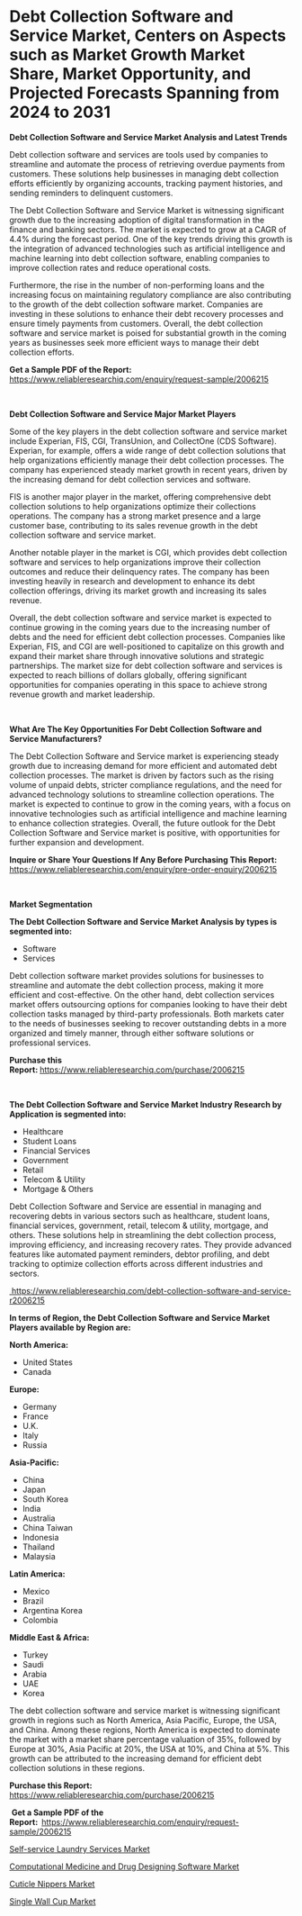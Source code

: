 <p><h1>Debt Collection Software and Service Market, Centers on Aspects such as Market Growth Market Share, Market Opportunity, and Projected Forecasts Spanning from 2024 to 2031</h1></p><p><strong>Debt Collection Software and Service Market Analysis and Latest Trends</strong></p>
<p><p>Debt collection software and services are tools used by companies to streamline and automate the process of retrieving overdue payments from customers. These solutions help businesses in managing debt collection efforts efficiently by organizing accounts, tracking payment histories, and sending reminders to delinquent customers.</p><p>The Debt Collection Software and Service Market is witnessing significant growth due to the increasing adoption of digital transformation in the finance and banking sectors. The market is expected to grow at a CAGR of 4.4% during the forecast period. One of the key trends driving this growth is the integration of advanced technologies such as artificial intelligence and machine learning into debt collection software, enabling companies to improve collection rates and reduce operational costs.</p><p>Furthermore, the rise in the number of non-performing loans and the increasing focus on maintaining regulatory compliance are also contributing to the growth of the debt collection software market. Companies are investing in these solutions to enhance their debt recovery processes and ensure timely payments from customers. Overall, the debt collection software and service market is poised for substantial growth in the coming years as businesses seek more efficient ways to manage their debt collection efforts.</p></p>
<p><strong>Get a Sample PDF of the Report:&nbsp;</strong> <a href="https://www.reliableresearchiq.com/enquiry/request-sample/2006215">https://www.reliableresearchiq.com/enquiry/request-sample/2006215</a></p>
<p>&nbsp;</p>
<p><strong>Debt Collection Software and Service Major Market Players</strong></p>
<p><p>Some of the key players in the debt collection software and service market include Experian, FIS, CGI, TransUnion, and CollectOne (CDS Software). Experian, for example, offers a wide range of debt collection solutions that help organizations efficiently manage their debt collection processes. The company has experienced steady market growth in recent years, driven by the increasing demand for debt collection services and software.</p><p>FIS is another major player in the market, offering comprehensive debt collection solutions to help organizations optimize their collections operations. The company has a strong market presence and a large customer base, contributing to its sales revenue growth in the debt collection software and service market.</p><p>Another notable player in the market is CGI, which provides debt collection software and services to help organizations improve their collection outcomes and reduce their delinquency rates. The company has been investing heavily in research and development to enhance its debt collection offerings, driving its market growth and increasing its sales revenue.</p><p>Overall, the debt collection software and service market is expected to continue growing in the coming years due to the increasing number of debts and the need for efficient debt collection processes. Companies like Experian, FIS, and CGI are well-positioned to capitalize on this growth and expand their market share through innovative solutions and strategic partnerships. The market size for debt collection software and services is expected to reach billions of dollars globally, offering significant opportunities for companies operating in this space to achieve strong revenue growth and market leadership.</p></p>
<p>&nbsp;</p>
<p><strong>What Are The Key Opportunities For Debt Collection Software and Service Manufacturers?</strong></p>
<p><p>The Debt Collection Software and Service market is experiencing steady growth due to increasing demand for more efficient and automated debt collection processes. The market is driven by factors such as the rising volume of unpaid debts, stricter compliance regulations, and the need for advanced technology solutions to streamline collection operations. The market is expected to continue to grow in the coming years, with a focus on innovative technologies such as artificial intelligence and machine learning to enhance collection strategies. Overall, the future outlook for the Debt Collection Software and Service market is positive, with opportunities for further expansion and development.</p></p>
<p><strong>Inquire or Share Your Questions If Any Before Purchasing This Report:</strong> <a href="https://www.reliableresearchiq.com/enquiry/pre-order-enquiry/2006215">https://www.reliableresearchiq.com/enquiry/pre-order-enquiry/2006215</a></p>
<p>&nbsp;</p>
<p><strong>Market Segmentation</strong></p>
<p><strong>The Debt Collection Software and Service Market Analysis by types is segmented into:</strong></p>
<p><ul><li>Software</li><li>Services</li></ul></p>
<p><p>Debt collection software market provides solutions for businesses to streamline and automate the debt collection process, making it more efficient and cost-effective. On the other hand, debt collection services market offers outsourcing options for companies looking to have their debt collection tasks managed by third-party professionals. Both markets cater to the needs of businesses seeking to recover outstanding debts in a more organized and timely manner, through either software solutions or professional services.</p></p>
<p><strong>Purchase this Report:&nbsp;</strong><a href="https://www.reliableresearchiq.com/purchase/2006215">https://www.reliableresearchiq.com/purchase/2006215</a></p>
<p>&nbsp;</p>
<p><strong>The Debt Collection Software and Service Market Industry Research by Application is segmented into:</strong></p>
<p><ul><li>Healthcare</li><li>Student Loans</li><li>Financial Services</li><li>Government</li><li>Retail</li><li>Telecom & Utility</li><li>Mortgage & Others</li></ul></p>
<p><p>Debt Collection Software and Service are essential in managing and recovering debts in various sectors such as healthcare, student loans, financial services, government, retail, telecom & utility, mortgage, and others. These solutions help in streamlining the debt collection process, improving efficiency, and increasing recovery rates. They provide advanced features like automated payment reminders, debtor profiling, and debt tracking to optimize collection efforts across different industries and sectors.</p></p>
<p><a href="https://www.reliableresearchiq.com/debt-collection-software-and-service-r2006215">&nbsp;https://www.reliableresearchiq.com/debt-collection-software-and-service-r2006215</a></p>
<p><strong>In terms of Region, the Debt Collection Software and Service Market Players available by Region are:</strong></p>
<p>
    <p> <strong> North America: </strong>
        <ul>
            <li>United States</li>
            <li>Canada</li>
        </ul>
        </p> 
    <p> <strong> Europe: </strong>
        <ul>
            <li>Germany</li>
            <li>France</li>
            <li>U.K.</li>
            <li>Italy</li>
            <li>Russia</li>
        </ul>
        </p> 
    <p> <strong> Asia-Pacific: </strong>
        <ul>
            <li>China</li>
            <li>Japan</li>
            <li>South Korea</li>
            <li>India</li>
            <li>Australia</li>
            <li>China Taiwan</li>
            <li>Indonesia</li>
            <li>Thailand</li>
            <li>Malaysia</li>
        </ul>
        </p> 
    <p> <strong> Latin America: </strong>
        <ul>
            <li>Mexico</li>
            <li>Brazil</li>
            <li>Argentina Korea</li>
            <li>Colombia</li>
        </ul>
        </p> 
    <p> <strong> Middle East & Africa: </strong>
        <ul>
            <li>Turkey</li>
            <li>Saudi</li>
            <li>Arabia</li>
            <li>UAE</li>
            <li>Korea</li>
        </ul>
    </p>
    </p>
<p><p>The debt collection software and service market is witnessing significant growth in regions such as North America, Asia Pacific, Europe, the USA, and China. Among these regions, North America is expected to dominate the market with a market share percentage valuation of 35%, followed by Europe at 30%, Asia Pacific at 20%, the USA at 10%, and China at 5%. This growth can be attributed to the increasing demand for efficient debt collection solutions in these regions.</p></p>
<p><strong>Purchase this Report: </strong><a href="https://www.reliableresearchiq.com/purchase/2006215">https://www.reliableresearchiq.com/purchase/2006215</a></p>
<p>&nbsp;<strong>Get a Sample PDF of the Report:&nbsp;&nbsp;</strong><a href="https://www.reliableresearchiq.com/enquiry/request-sample/2006215">https://www.reliableresearchiq.com/enquiry/request-sample/2006215</a></p>
<p><strong></strong></p>
<p><p><a href="https://github.com/courtnhaw34343/Market-Research-Report-List-1/blob/main/self-service-laundry-services-market.md">Self-service Laundry Services Market</a></p><p><a href="https://github.com/avakerr6577/Market-Research-Report-List-1/blob/main/computational-medicine-and-drug-designing-software-market.md">Computational Medicine and Drug Designing Software Market</a></p><p><a href="https://medium.com/@neilrogers69/insights-into-the-cuticle-nippers-market-market-players-market-size-geographical-regions-and-ca5009d50482">Cuticle Nippers Market</a></p><p><a href="https://medium.com/@jackiegrady1910/global-single-wall-cup-market-is-projected-to-grow-at-a-cagr-of-6-4-7fc775c5c4a2">Single Wall Cup Market</a></p></p>